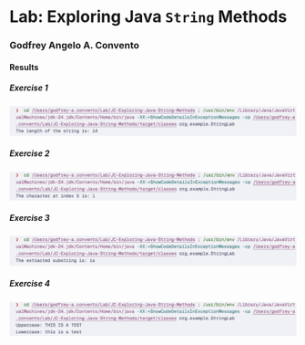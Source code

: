 # Lab: Exploring Java `String` Methods

### Godfrey Angelo A. Convento

#### Results

##### Exercise 1

![alt text](image.png)

##### Exercise 2

![alt text](image-1.png)

##### Exercise 3

![alt text](image-2.png)

##### Exercise 4

![alt text](image-3.png)
